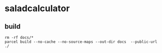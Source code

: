 # saladcalculator

## build

```
rm -rf docs/*
parcel build --no-cache --no-source-maps --out-dir docs  --public-url ./
```

